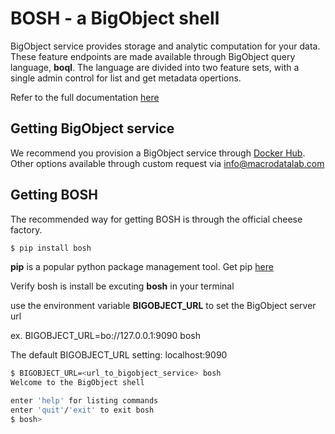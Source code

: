 # BOSH - a BigObject shell

BigObject service provides storage and analytic computation for your data.
These feature endpoints are made available through BigObject query language,
**boql**.  The language are divided into two feature sets, with a single admin
control for list and get metadata opertions.

Refer to the full documentation [here](https://docs.bigobject.io/)

## Getting BigObject service

We recommend you provision a BigObject service through
[Docker Hub](https://registry.hub.docker.com/u/macrodata/bigobject/).  Other options available through custom
request via info@macrodatalab.com

## Getting BOSH

The recommended way for getting BOSH is through the official cheese factory.

```bash
$ pip install bosh
```

**pip** is a popular python package management tool.  Get pip
[here](https://pip.pypa.io/en/latest/installing.html)

Verify bosh is install be excuting **bosh** in your terminal
 
use the environment variable **BIGOBJECT_URL**  to set the BigObject server url

ex. BIGOBJECT_URL=bo://127.0.0.1:9090 bosh

The default BIGOBJECT_URL setting: localhost:9090 

```bash
$ BIGOBJECT_URL=<url_to_bigobject_service> bosh
Welcome to the BigObject shell

enter 'help' for listing commands
enter 'quit'/'exit' to exit bosh
$ bosh>
```
